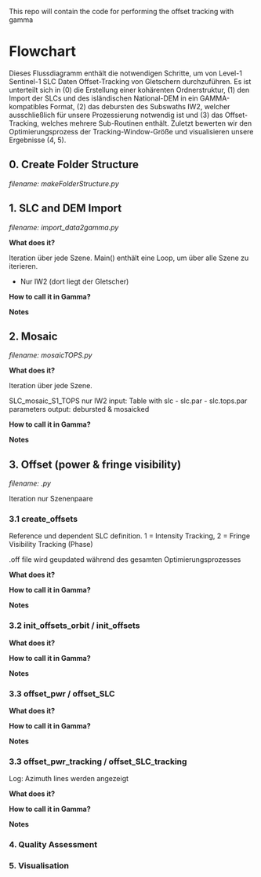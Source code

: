 
This repo will contain the code for performing the offset tracking with gamma


# Flowchart

Dieses Flussdiagramm enthält die notwendigen Schritte, um von Level-1 Sentinel-1 SLC Daten Offset-Tracking von
Gletschern durchzuführen. Es ist unterteilt sich in (0) die Erstellung einer kohärenten Ordnerstruktur, (1) den 
Import der SLCs und des isländischen National-DEM in ein GAMMA-kompatibles Format, (2) das debursten des Subswaths
IW2, welcher ausschließlich für unsere Prozessierung notwendig ist und (3) das Offset-Tracking, welches mehrere
Sub-Routinen enthält. Zuletzt bewerten wir den Optimierungsprozess der Tracking-Window-Größe und visualisieren 
unsere Ergebnisse (4, 5).

## 0. Create Folder Structure
_filename: makeFolderStructure.py_

## 1. SLC and DEM Import
_filename: import_data2gamma.py_


**What does it?**

Iteration über jede Szene. Main() enthält eine Loop, um über alle Szene zu iterieren.
- Nur IW2 (dort liegt der Gletscher)

**How to call it in Gamma?**

**Notes**
 

## 2. Mosaic
_filename: mosaicTOPS.py_

**What does it?**

Iteration über jede Szene.

SLC_mosaic_S1_TOPS nur IW2
input: Table with slc - slc.par - slc.tops.par parameters
output: debursted & mosaicked

**How to call it in Gamma?**

**Notes**


## 3. Offset (power & fringe visibility)
_filename: .py_

Iteration nur Szenenpaare

### 3.1 create_offsets

Reference und dependent SLC definition. 1 = Intensity Tracking, 2 = Fringe Visibility Tracking (Phase)

.off file wird geupdated während des gesamten Optimierungsprozesses

**What does it?**

**How to call it in Gamma?**

**Notes**

### 3.2 init_offsets_orbit / init_offsets

**What does it?**

**How to call it in Gamma?**

**Notes**

### 3.3 offset_pwr / offset_SLC

**What does it?**

**How to call it in Gamma?**

**Notes**

### 3.3 offset_pwr_tracking / offset_SLC_tracking

Log: Azimuth lines werden angezeigt

**What does it?**

**How to call it in Gamma?**

**Notes**

### 4. Quality Assessment
### 5. Visualisation


